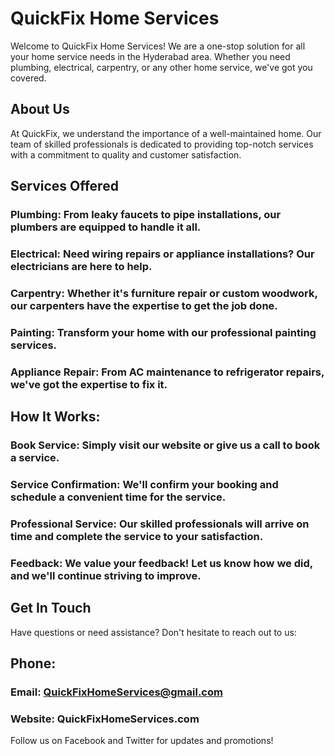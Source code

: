 # QuickFix Home Services
Welcome to QuickFix Home Services! We are a one-stop solution for all your home service needs in the Hyderabad area. Whether you need plumbing, electrical, carpentry, or any other home service, we've got you covered.

## About Us
At QuickFix, we understand the importance of a well-maintained home. Our team of skilled professionals is dedicated to providing top-notch services with a commitment to quality and customer satisfaction.

## Services Offered

### Plumbing: From leaky faucets to pipe installations, our plumbers are equipped to handle it all.

### Electrical: Need wiring repairs or appliance installations? Our electricians are here to help.

### Carpentry: Whether it's furniture repair or custom woodwork, our carpenters have the expertise to get the job done.

### Painting: Transform your home with our professional painting services.

### Appliance Repair: From AC maintenance to refrigerator repairs, we've got the expertise to fix it.

## How It Works:

### Book Service: Simply visit our website or give us a call to book a service.

### Service Confirmation: We'll confirm your booking and schedule a convenient time for the service.

### Professional Service: Our skilled professionals will arrive on time and complete the service to your satisfaction.

### Feedback: We value your feedback! Let us know how we did, and we'll continue striving to improve.

## Get In Touch
Have questions or need assistance? Don't hesitate to reach out to us:

## Phone: ####
### Email: QuickFixHomeServices@gmail.com
### Website: QuickFixHomeServices.com
Follow us on Facebook and Twitter for updates and promotions!
